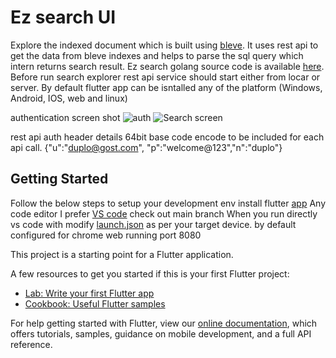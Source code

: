 # Ez search UI 
Explore the indexed document which is built using [bleve](http://blevesearch.com/docs/Home/). It uses rest api to get the data from bleve indexes and helps to parse the sql query which intern returns search result. Ez search golang  source code is available [here](https://github.com/ramnkl16/ez-search). Before run search explorer rest api service should start either from locar or server. 
By default flutter app can be isntalled any of the platform (Windows, Android, IOS, web and linux)

authentication screen shot
![auth](https://user-images.githubusercontent.com/19195181/168491841-59bd6de3-255d-4435-adf9-4035e0b1447d.PNG)
![Search screen](https://user-images.githubusercontent.com/19195181/168491848-2533a5a3-1acf-44e3-bf3c-1bb8312bef88.PNG)

rest api auth header details
64bit base code encode to be included for each api call. 
{"u":"duplo@gost.com", "p":"welcome@123","n":"duplo"}


## Getting Started
Follow the below steps to setup your development env 
install flutter [app](https://docs.flutter.dev/get-started/install/windows)
Any code editor I prefer [VS code](https://code.visualstudio.com/docs/setup/setup-overview) 
check out main branch 
When you run directly vs code with modify [launch.json](https://github.com/ramnkl16/ez_search_ui/blob/main/.vscode/launch.json) as per your target device. by default configured for chrome web running port 8080



This project is a starting point for a Flutter application.

A few resources to get you started if this is your first Flutter project:

- [Lab: Write your first Flutter app](https://flutter.dev/docs/get-started/codelab)
- [Cookbook: Useful Flutter samples](https://flutter.dev/docs/cookbook)

For help getting started with Flutter, view our
[online documentation](https://flutter.dev/docs), which offers tutorials,
samples, guidance on mobile development, and a full API reference.
